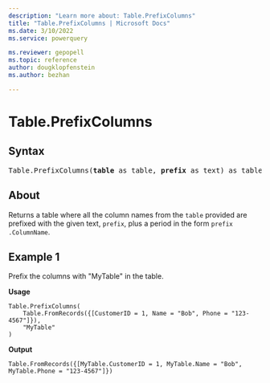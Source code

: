 ```yaml
---
description: "Learn more about: Table.PrefixColumns"
title: "Table.PrefixColumns | Microsoft Docs"
ms.date: 3/10/2022
ms.service: powerquery

ms.reviewer: gepopell
ms.topic: reference
author: dougklopfenstein
ms.author: bezhan

---
```

# Table.PrefixColumns

## Syntax

<pre>
Table.PrefixColumns(<b>table</b> as table, <b>prefix</b> as text) as table
</pre>
  
## About

Returns a table where all the column names from the `table` provided are prefixed with the given text, `prefix`, plus a period in the form `prefix` `.ColumnName`.

## Example 1

Prefix the columns with "MyTable" in the table.

**Usage**

```powerquery-m
Table.PrefixColumns(
    Table.FromRecords({[CustomerID = 1, Name = "Bob", Phone = "123-4567"]}),
    "MyTable"
)
```

**Output**

`Table.FromRecords({[MyTable.CustomerID = 1, MyTable.Name = "Bob", MyTable.Phone = "123-4567"]})`
